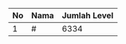 | No | Nama            | Jumlah Level |
|----|-----------------|--------------|
| 1  | #    |    6334        |

